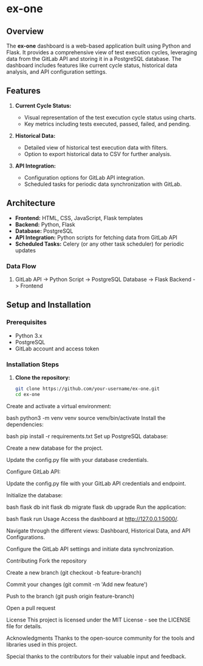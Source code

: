 # ex-one

## Overview
The **ex-one** dashboard is a web-based application built using Python and Flask. It provides a comprehensive view of test execution cycles, leveraging data from the GitLab API and storing it in a PostgreSQL database. The dashboard includes features like current cycle status, historical data analysis, and API configuration settings.

## Features
1. **Current Cycle Status:**
   - Visual representation of the test execution cycle status using charts.
   - Key metrics including tests executed, passed, failed, and pending.

2. **Historical Data:**
   - Detailed view of historical test execution data with filters.
   - Option to export historical data to CSV for further analysis.

3. **API Integration:**
   - Configuration options for GitLab API integration.
   - Scheduled tasks for periodic data synchronization with GitLab.

## Architecture
- **Frontend:** HTML, CSS, JavaScript, Flask templates
- **Backend:** Python, Flask
- **Database:** PostgreSQL
- **API Integration:** Python scripts for fetching data from GitLab API
- **Scheduled Tasks:** Celery (or any other task scheduler) for periodic updates

### Data Flow
1. GitLab API -> Python Script -> PostgreSQL Database -> Flask Backend -> Frontend

## Setup and Installation
### Prerequisites
- Python 3.x
- PostgreSQL
- GitLab account and access token

### Installation Steps
1. **Clone the repository:**
   ```bash
   git clone https://github.com/your-username/ex-one.git
   cd ex-one

Create and activate a virtual environment:

bash
python3 -m venv venv
source venv/bin/activate
Install the dependencies:

bash
pip install -r requirements.txt
Set up PostgreSQL database:

Create a new database for the project.

Update the config.py file with your database credentials.

Configure GitLab API:

Update the config.py file with your GitLab API credentials and endpoint.

Initialize the database:

bash
flask db init
flask db migrate
flask db upgrade
Run the application:

bash
flask run
Usage
Access the dashboard at http://127.0.0.1:5000/.

Navigate through the different views: Dashboard, Historical Data, and API Configurations.

Configure the GitLab API settings and initiate data synchronization.

Contributing
Fork the repository

Create a new branch (git checkout -b feature-branch)

Commit your changes (git commit -m 'Add new feature')

Push to the branch (git push origin feature-branch)

Open a pull request

License
This project is licensed under the MIT License - see the LICENSE file for details.

Acknowledgments
Thanks to the open-source community for the tools and libraries used in this project.

Special thanks to the contributors for their valuable input and feedback.